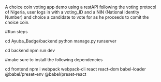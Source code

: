 A choice coin voting app demo using a restAPI following the voting protocol of Nigeria, user logs in with a voting_ID and a NIN (National Identity Number) and choice a candidate to vote for as he proceeds to comit the choice coin. 

#Run steps

cd Ayuba_Badge/backend
python manage.py runserver

cd backend
npm run dev

#make sure to install the following dependencies

cd frontend
npm i webpack webpack-cli react react-dom babel-loader @babel/preset-env @babel/preset-react 